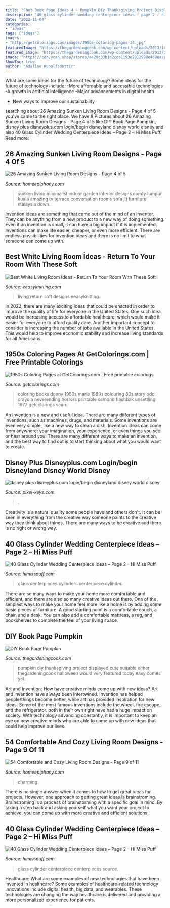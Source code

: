 ```yaml
---
title: "Shot Book Page Ideas 4 ~ Pumpkin Diy Thanksgiving Project Displayed Cute Suitable Either Thegardeningcook Halloween Would Very Featured Today Easy Comes Yet"
description: "40 glass cylinder wedding centerpiece ideas – page 2 – hi miss puff"
date: "2022-11-04"
categories:
- "ideas"
tags: ["ideas"]
images:
- "http://getcolorings.com/images/1950s-coloring-pages-14.jpg"
featuredImage: "https://thegardeningcook.com/wp-content/uploads/2013/10/1DIY47.jpg"
featured_image: "https://thegardeningcook.com/wp-content/uploads/2013/10/1DIY47.jpg"
image: "https://cdn.ycan.shop/stores/ae20c33b1d2cce1193e2012998e4690a/products/sNSrpXBRKd8aL42x2m15H1ZIKWdtwEwGlzsKXHhq.jpeg"
ShowToc: true
author: "Adaline Runolfsdottir"
---
```



What are some ideas for the future of technology?
Some ideas for the future of technology include: 
-More affordable and accessible technologies 
-A growth in artificial intelligence 
-Major advancements in digital health 
- New ways to improve our sustainability

	

		
searching about 26 Amazing Sunken Living Room Designs - Page 4 of 5 you've came to the right place. We have 8 Pictures about 26 Amazing Sunken Living Room Designs - Page 4 of 5 like DIY Book Page Pumpkin, disney plus disneyplus.com login/begin disneyland disney world disney and also 40 Glass Cylinder Wedding Centerpiece Ideas – Page 2 – Hi Miss Puff. Read more:
		
    
## 26 Amazing Sunken Living Room Designs - Page 4 Of 5

<img loading=lazy src="https://homeepiphany.com/wp-content/uploads/2015/06/26-Amazing-Sunken-Living-Room-Designs-19.jpg" onerror="this.onerror=null;this.src='https://tse1.mm.bing.net/th?id=OIP.0koMicYpte5kmU3R1d4aWwHaE7&amp;pid=15.1';" alt="26 Amazing Sunken Living Room Designs - Page 4 of 5">

_Source: homeepiphany.com_

>sunken living minimalist indoor garden interior designs comfy lumpur kuala amazing tv terrace conversation rooms sofa jtj furniture malaysia down. 

	

Invention ideas are something that come out of the mind of an inventor. They can be anything from a new product to a new way of doing something. Even if an invention is small, it can have a big impact if it is implemented. Inventions can make life easier, cheaper, or even more efficient. There are endless possibilities for invention ideas and there is no limit to what someone can come up with.

    
## Best White Living Room İdeas - Return To Your Room With These Soft

<img loading=lazy src="https://www.eeasyknitting.com/wp-content/uploads/2019/03/brianevandanney_51062488_1988323171470264_5666548200118692012_n.jpg" onerror="this.onerror=null;this.src='https://tse2.mm.bing.net/th?id=OIP.b6-1h__Ed4IfkMaDkR5NLwHaLJ&amp;pid=15.1';" alt="Best White Living Room İdeas - Return To Your Room With These Soft">

_Source: eeasyknitting.com_

>living return soft designs eeasyknitting. 

	

In 2022, there are many exciting ideas that could be enacted in order to improve the quality of life for everyone in the United States. One such idea would be increasing access to affordable healthcare, which would make it easier for everyone to afford quality care. Another important concept to consider is increasing the number of jobs available in the United States. This would help to improve economic stability and increase living standards for all Americans.

    
## 1950s Coloring Pages At GetColorings.com | Free Printable Colorings

<img loading=lazy src="http://getcolorings.com/images/1950s-coloring-pages-14.jpg" onerror="this.onerror=null;this.src='https://tse4.mm.bing.net/th?id=OIP.uoUoP2cyz9089q7Cj0RfVQHaKX&amp;pid=15.1';" alt="1950s Coloring Pages at GetColorings.com | Free printable colorings">

_Source: getcolorings.com_

>coloring books donny 1950s marie 1980s colouring 80s story odd crayola neverending horrors printable osmond flashbak unsettling 1977 getcolorings scan. 

	

An invention is a new and useful idea. There are many different types of inventions, such as machines, drugs, and materials. Some inventions are even very simple, like a new way to clean a dish. Invention ideas can come from anywhere: your imagination, your experience, or even things you see or hear around you. There are many different ways to make an invention, and the best way to find out is to start thinking about what you would want to create.

    
## Disney Plus Disneyplus.com Login/begin Disneyland Disney World Disney

<img loading=lazy src="https://cdn.ycan.shop/stores/ae20c33b1d2cce1193e2012998e4690a/products/sNSrpXBRKd8aL42x2m15H1ZIKWdtwEwGlzsKXHhq.jpeg" onerror="this.onerror=null;this.src='https://tse3.mm.bing.net/th?id=OIP.JcaP4Ou1I7aCV9uUWvsuLgHaHa&amp;pid=15.1';" alt="disney plus disneyplus.com login/begin disneyland disney world disney">

_Source: pixel-keys.com_

>. 

	

Creativity is a natural quality some people have and others don't. It can be seen in everything from the creative way someone paints to the creative way they think about things. There are many ways to be creative and there is no right or wrong way.

    
## 40 Glass Cylinder Wedding Centerpiece Ideas – Page 2 – Hi Miss Puff

<img loading=lazy src="http://www.himisspuff.com/wp-content/uploads/2017/09/Glass-Cylinders-Wedding-Centerpieces-14.jpg" onerror="this.onerror=null;this.src='https://tse1.mm.bing.net/th?id=OIP.KJObPApbnrzQ_j2JiksxSQHaLI&amp;pid=15.1';" alt="40 Glass Cylinder Wedding Centerpiece Ideas – Page 2 – Hi Miss Puff">

_Source: himisspuff.com_

>glass centerpieces cylinders centerpiece cylinder. 

	

There are so many ways to make your home more comfortable and efficient, and there are also so many creative ideas out there. One of the simplest ways to make your home feel more like a home is by adding some basic pieces of furniture. A good starting point is a comfortable couch, a chair, and a desk. You can also add a comfortable mattress, a rug, and bookshelves to complete the feel of your living space.

    
## DIY Book Page Pumpkin

<img loading=lazy src="https://thegardeningcook.com/wp-content/uploads/2013/10/1DIY47.jpg" onerror="this.onerror=null;this.src='https://tse2.mm.bing.net/th?id=OIP.daUnnDYY1gWclN-MIfTpgQHaLG&amp;pid=15.1';" alt="DIY Book Page Pumpkin">

_Source: thegardeningcook.com_

>pumpkin diy thanksgiving project displayed cute suitable either thegardeningcook halloween would very featured today easy comes yet. 

	

Art and Invention: How have creative minds come up with new ideas?
Art and invention have always been intertwined. Invention has helped people/things become better, while art has provided inspiration for new ideas. Some of the most famous inventions include the wheel, fire escape, and the refrigerator. both in their own right have had a huge impact on society. With technology advancing constantly, it is important to keep an eye on new creative minds who are able to come up with new ideas that could help improve our lives.

    
## 54 Comfortable And Cozy Living Room Designs - Page 9 Of 11

<img loading=lazy src="https://homeepiphany.com/wp-content/uploads/2015/08/54-Comfortable-and-Cozy-Living-Room-Designs-42.jpg" onerror="this.onerror=null;this.src='https://tse4.mm.bing.net/th?id=OIP.7pyTBSFdrRIAbn2ZEW7AkQHaFe&amp;pid=15.1';" alt="54 Comfortable and Cozy Living Room Designs - Page 9 of 11">

_Source: homeepiphany.com_

>charming. 

	

There is no single answer when it comes to how to get great ideas for projects. However, one approach to getting great ideas is brainstroming. Brainstroming is a process of brainstorming with a specific goal in mind. By taking a step back and asking yourself what you want your project to achieve, you can come up with more creative and efficient solutions.

    
## 40 Glass Cylinder Wedding Centerpiece Ideas – Page 2 – Hi Miss Puff

<img loading=lazy src="https://www.himisspuff.com/wp-content/uploads/2017/09/Glass-Cylinders-Wedding-Centerpieces-16.jpg" onerror="this.onerror=null;this.src='https://tse2.mm.bing.net/th?id=OIP.aSpicgTQwn1oS7JXEulY0gHaLM&amp;pid=15.1';" alt="40 Glass Cylinder Wedding Centerpiece Ideas – Page 2 – Hi Miss Puff">

_Source: himisspuff.com_

>glass cylinder centerpiece centerpieces source. 

	

Healthcare: What are some examples of new technologies that have been invented in healthcare?
Some examples of healthcare-related technology innovations include digital health, big data, and wearables. These technologies are changing the way healthcare is delivered and providing a more personalized experience for patients.

